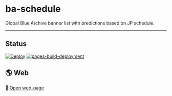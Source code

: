 # ba-schedule
Global Blue Archive banner list with predictions based on JP schedule.

***

## Status

[![Deploy](https://github.com/godisdeadLOL/ba-schedule/actions/workflows/main.yaml/badge.svg?branch=upload&event=push)](https://github.com/godisdeadLOL/ba-schedule/actions/workflows/main.yaml)
[![pages-build-deployment](https://github.com/godisdeadLOL/ba-schedule/actions/workflows/pages/pages-build-deployment/badge.svg?branch=gh-pages)](https://github.com/godisdeadLOL/ba-schedule/actions/workflows/pages/pages-build-deployment)

## 🌎 Web

🔗 [Open web-page](https://godisdeadlol.github.io/ba-schedule/)